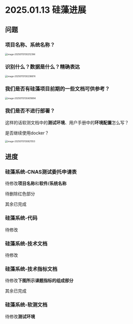 # 2025.01.13 硅藻进展

## 问题

### 项目名称、系统名称？

<img src="http://public.file.lvshuhuai.cn/images\image-20250113130212394.png" alt="image-20250113130212394" style="zoom:50%;" />

### 识别什么？数据是什么？精确表达

<img src="http://public.file.lvshuhuai.cn/images\image-20250113130236674.png" alt="image-20250113130236674" style="zoom:50%;" />

### 我们是否有硅藻项目前期的一些文档可供参考？

<img src="http://public.file.lvshuhuai.cn/images\image-20250113130405694.png" alt="image-20250113130405694" style="zoom:50%;" />

### 我们是否不进行部署？

这样的话软测文档中的**测试环境**、用户手册中的**环境配置**怎么写？

是否继续使用docker？

<img src="http://public.file.lvshuhuai.cn/images\image-20250113130821553.png" alt="image-20250113130821553" style="zoom:50%;" />

## 进度

### 硅藻系统-CNAS测试委托申请表

待修改**项目名称**和**软件/系统名称**

待删除红色部分

其余已完成

### 硅藻系统-代码

待修改

### 硅藻系统-技术文档

待修改

### 硅藻系统-技术指标文档

待修改**下图所示课题指标的组成部分**

其余已完成

### 硅藻系统-软测文档

待修改**测试环境**

